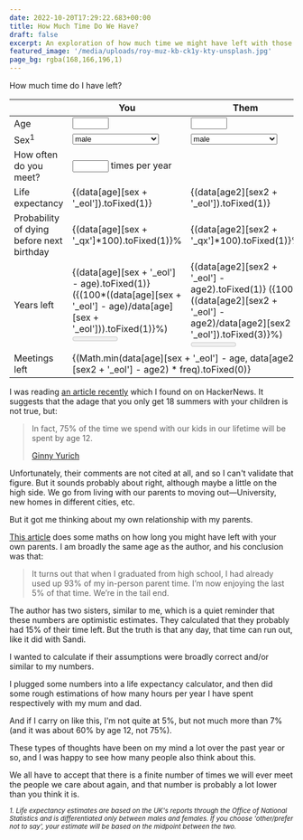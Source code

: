 ```yaml
---
date: 2022-10-20T17:29:22.683+00:00
title: How Much Time Do We Have?
draft: false
excerpt: An exploration of how much time we might have left with those we love.
featured_image: '/media/uploads/roy-muz-kb-ck1y-kty-unsplash.jpg'
page_bg: rgba(168,166,196,1)
---
```


<script>
  const data = {
   "0": {
      "m_qx": 0.004224,
      "m_eol": 79.04,
      "f_qx": 0.003503,
      "f_eol": 82.86,
      "o_qx": 0.0038635,
      "o_eol": 80.95
   },
   "1": {
      "m_qx": 0.000229,
      "m_eol": 79.37,
      "f_qx": 0.000214,
      "f_eol": 83.15,
      "o_qx": 0.0002215,
      "o_eol": 81.26
   },
   "2": {
      "m_qx": 0.000127,
      "m_eol": 79.39,
      "f_qx": 0.000114,
      "f_eol": 83.17,
      "o_qx": 0.0001205,
      "o_eol": 81.28
   },
   "3": {
      "m_qx": 0.000102,
      "m_eol": 79.4,
      "f_qx": 0.000095,
      "f_eol": 83.18,
      "o_qx": 0.0000985,
      "o_eol": 81.29
   },
   "4": {
      "m_qx": 0.000086,
      "m_eol": 79.41,
      "f_qx": 0.000064,
      "f_eol": 83.18,
      "o_qx": 0.000075,
      "o_eol": 81.295
   },
   "5": {
      "m_qx": 0.000074,
      "m_eol": 79.42,
      "f_qx": 0.000074,
      "f_eol": 83.19,
      "o_qx": 0.000074,
      "o_eol": 81.305
   },
   "6": {
      "m_qx": 0.000085,
      "m_eol": 79.42,
      "f_qx": 0.000071,
      "f_eol": 83.19,
      "o_qx": 0.000078,
      "o_eol": 81.305
   },
   "7": {
      "m_qx": 0.000067,
      "m_eol": 79.43,
      "f_qx": 0.000055,
      "f_eol": 83.2,
      "o_qx": 0.000061,
      "o_eol": 81.315
   },
   "8": {
      "m_qx": 0.000069,
      "m_eol": 79.43,
      "f_qx": 0.000058,
      "f_eol": 83.2,
      "o_qx": 0.0000635,
      "o_eol": 81.315
   },
   "9": {
      "m_qx": 0.00006,
      "m_eol": 79.44,
      "f_qx": 0.000051,
      "f_eol": 83.21,
      "o_qx": 0.0000555,
      "o_eol": 81.325
   },
   "10": {
      "m_qx": 0.000078,
      "m_eol": 79.44,
      "f_qx": 0.000066,
      "f_eol": 83.21,
      "o_qx": 0.000072,
      "o_eol": 81.325
   },
   "11": {
      "m_qx": 0.000077,
      "m_eol": 79.45,
      "f_qx": 0.000055,
      "f_eol": 83.22,
      "o_qx": 0.000066,
      "o_eol": 81.335
   },
   "12": {
      "m_qx": 0.000102,
      "m_eol": 79.45,
      "f_qx": 0.000057,
      "f_eol": 83.22,
      "o_qx": 0.0000795,
      "o_eol": 81.335
   },
   "13": {
      "m_qx": 0.000116,
      "m_eol": 79.46,
      "f_qx": 0.000087,
      "f_eol": 83.22,
      "o_qx": 0.0001015,
      "o_eol": 81.34
   },
   "14": {
      "m_qx": 0.000129,
      "m_eol": 79.47,
      "f_qx": 0.000096,
      "f_eol": 83.23,
      "o_qx": 0.0001125,
      "o_eol": 81.35
   },
   "15": {
      "m_qx": 0.000172,
      "m_eol": 79.48,
      "f_qx": 0.000113,
      "f_eol": 83.24,
      "o_qx": 0.0001425,
      "o_eol": 81.36
   },
   "16": {
      "m_qx": 0.000205,
      "m_eol": 79.49,
      "f_qx": 0.000131,
      "f_eol": 83.24,
      "o_qx": 0.000168,
      "o_eol": 81.365
   },
   "17": {
      "m_qx": 0.000311,
      "m_eol": 79.5,
      "f_qx": 0.000158,
      "f_eol": 83.25,
      "o_qx": 0.0002345,
      "o_eol": 81.375
   },
   "18": {
      "m_qx": 0.000402,
      "m_eol": 79.52,
      "f_qx": 0.000218,
      "f_eol": 83.26,
      "o_qx": 0.00031,
      "o_eol": 81.39
   },
   "19": {
      "m_qx": 0.000454,
      "m_eol": 79.54,
      "f_qx": 0.000212,
      "f_eol": 83.28,
      "o_qx": 0.000333,
      "o_eol": 81.41
   },
   "20": {
      "m_qx": 0.000525,
      "m_eol": 79.57,
      "f_qx": 0.000187,
      "f_eol": 83.29,
      "o_qx": 0.000356,
      "o_eol": 81.43
   },
   "21": {
      "m_qx": 0.000507,
      "m_eol": 79.6,
      "f_qx": 0.000211,
      "f_eol": 83.3,
      "o_qx": 0.000359,
      "o_eol": 81.45
   },
   "22": {
      "m_qx": 0.000497,
      "m_eol": 79.63,
      "f_qx": 0.000245,
      "f_eol": 83.32,
      "o_qx": 0.000371,
      "o_eol": 81.475
   },
   "23": {
      "m_qx": 0.000524,
      "m_eol": 79.66,
      "f_qx": 0.000215,
      "f_eol": 83.33,
      "o_qx": 0.0003695,
      "o_eol": 81.495
   },
   "24": {
      "m_qx": 0.000556,
      "m_eol": 79.69,
      "f_qx": 0.000223,
      "f_eol": 83.34,
      "o_qx": 0.0003895,
      "o_eol": 81.515
   },
   "25": {
      "m_qx": 0.000601,
      "m_eol": 79.72,
      "f_qx": 0.00026,
      "f_eol": 83.36,
      "o_qx": 0.0004305,
      "o_eol": 81.54
   },
   "26": {
      "m_qx": 0.000607,
      "m_eol": 79.75,
      "f_qx": 0.000257,
      "f_eol": 83.37,
      "o_qx": 0.000432,
      "o_eol": 81.56
   },
   "27": {
      "m_qx": 0.000629,
      "m_eol": 79.78,
      "f_qx": 0.00031,
      "f_eol": 83.39,
      "o_qx": 0.0004695,
      "o_eol": 81.585
   },
   "28": {
      "m_qx": 0.000681,
      "m_eol": 79.82,
      "f_qx": 0.000314,
      "f_eol": 83.4,
      "o_qx": 0.0004975,
      "o_eol": 81.61
   },
   "29": {
      "m_qx": 0.000728,
      "m_eol": 79.85,
      "f_qx": 0.000338,
      "f_eol": 83.42,
      "o_qx": 0.000533,
      "o_eol": 81.635
   },
   "30": {
      "m_qx": 0.000771,
      "m_eol": 79.89,
      "f_qx": 0.000387,
      "f_eol": 83.44,
      "o_qx": 0.000579,
      "o_eol": 81.665
   },
   "31": {
      "m_qx": 0.000835,
      "m_eol": 79.93,
      "f_qx": 0.000394,
      "f_eol": 83.46,
      "o_qx": 0.0006145,
      "o_eol": 81.695
   },
   "32": {
      "m_qx": 0.000858,
      "m_eol": 79.97,
      "f_qx": 0.000468,
      "f_eol": 83.48,
      "o_qx": 0.000663,
      "o_eol": 81.725
   },
   "33": {
      "m_qx": 0.000957,
      "m_eol": 80.01,
      "f_qx": 0.000493,
      "f_eol": 83.5,
      "o_qx": 0.000725,
      "o_eol": 81.755
   },
   "34": {
      "m_qx": 0.000989,
      "m_eol": 80.05,
      "f_qx": 0.000585,
      "f_eol": 83.53,
      "o_qx": 0.000787,
      "o_eol": 81.79
   },
   "35": {
      "m_qx": 0.0011,
      "m_eol": 80.1,
      "f_qx": 0.000592,
      "f_eol": 83.56,
      "o_qx": 0.000846,
      "o_eol": 81.83
   },
   "36": {
      "m_qx": 0.001155,
      "m_eol": 80.15,
      "f_qx": 0.000678,
      "f_eol": 83.59,
      "o_qx": 0.0009165,
      "o_eol": 81.87
   },
   "37": {
      "m_qx": 0.001351,
      "m_eol": 80.2,
      "f_qx": 0.000761,
      "f_eol": 83.62,
      "o_qx": 0.001056,
      "o_eol": 81.91
   },
   "38": {
      "m_qx": 0.001317,
      "m_eol": 80.26,
      "f_qx": 0.000792,
      "f_eol": 83.65,
      "o_qx": 0.0010545,
      "o_eol": 81.955
   },
   "39": {
      "m_qx": 0.001457,
      "m_eol": 80.31,
      "f_qx": 0.000868,
      "f_eol": 83.69,
      "o_qx": 0.0011625,
      "o_eol": 82
   },
   "40": {
      "m_qx": 0.001606,
      "m_eol": 80.37,
      "f_qx": 0.000924,
      "f_eol": 83.73,
      "o_qx": 0.001265,
      "o_eol": 82.05
   },
   "41": {
      "m_qx": 0.0017,
      "m_eol": 80.43,
      "f_qx": 0.001004,
      "f_eol": 83.77,
      "o_qx": 0.001352,
      "o_eol": 82.1
   },
   "42": {
      "m_qx": 0.001848,
      "m_eol": 80.5,
      "f_qx": 0.001102,
      "f_eol": 83.81,
      "o_qx": 0.001475,
      "o_eol": 82.155
   },
   "43": {
      "m_qx": 0.002015,
      "m_eol": 80.57,
      "f_qx": 0.001239,
      "f_eol": 83.86,
      "o_qx": 0.001627,
      "o_eol": 82.215
   },
   "44": {
      "m_qx": 0.00221,
      "m_eol": 80.65,
      "f_qx": 0.001345,
      "f_eol": 83.91,
      "o_qx": 0.0017775,
      "o_eol": 82.28
   },
   "45": {
      "m_qx": 0.002467,
      "m_eol": 80.73,
      "f_qx": 0.001484,
      "f_eol": 83.96,
      "o_qx": 0.0019755,
      "o_eol": 82.345
   },
   "46": {
      "m_qx": 0.002646,
      "m_eol": 80.81,
      "f_qx": 0.001625,
      "f_eol": 84.02,
      "o_qx": 0.0021355,
      "o_eol": 82.415
   },
   "47": {
      "m_qx": 0.002743,
      "m_eol": 80.9,
      "f_qx": 0.001744,
      "f_eol": 84.08,
      "o_qx": 0.0022435,
      "o_eol": 82.49
   },
   "48": {
      "m_qx": 0.00296,
      "m_eol": 81,
      "f_qx": 0.001966,
      "f_eol": 84.14,
      "o_qx": 0.002463,
      "o_eol": 82.57
   },
   "49": {
      "m_qx": 0.003297,
      "m_eol": 81.09,
      "f_qx": 0.002051,
      "f_eol": 84.21,
      "o_qx": 0.002674,
      "o_eol": 82.65
   },
   "50": {
      "m_qx": 0.003577,
      "m_eol": 81.2,
      "f_qx": 0.002234,
      "f_eol": 84.28,
      "o_qx": 0.0029055,
      "o_eol": 82.74
   },
   "51": {
      "m_qx": 0.003821,
      "m_eol": 81.31,
      "f_qx": 0.002452,
      "f_eol": 84.36,
      "o_qx": 0.0031365,
      "o_eol": 82.835
   },
   "52": {
      "m_qx": 0.004075,
      "m_eol": 81.42,
      "f_qx": 0.002581,
      "f_eol": 84.44,
      "o_qx": 0.003328,
      "o_eol": 82.93
   },
   "53": {
      "m_qx": 0.004402,
      "m_eol": 81.54,
      "f_qx": 0.002764,
      "f_eol": 84.52,
      "o_qx": 0.003583,
      "o_eol": 83.03
   },
   "54": {
      "m_qx": 0.00472,
      "m_eol": 81.66,
      "f_qx": 0.002964,
      "f_eol": 84.61,
      "o_qx": 0.003842,
      "o_eol": 83.135
   },
   "55": {
      "m_qx": 0.005046,
      "m_eol": 81.79,
      "f_qx": 0.003283,
      "f_eol": 84.7,
      "o_qx": 0.0041645,
      "o_eol": 83.245
   },
   "56": {
      "m_qx": 0.005593,
      "m_eol": 81.93,
      "f_qx": 0.003637,
      "f_eol": 84.79,
      "o_qx": 0.004615,
      "o_eol": 83.36
   },
   "57": {
      "m_qx": 0.00606,
      "m_eol": 82.07,
      "f_qx": 0.003928,
      "f_eol": 84.9,
      "o_qx": 0.004994,
      "o_eol": 83.485
   },
   "58": {
      "m_qx": 0.006695,
      "m_eol": 82.22,
      "f_qx": 0.004367,
      "f_eol": 85,
      "o_qx": 0.005531,
      "o_eol": 83.61
   },
   "59": {
      "m_qx": 0.007239,
      "m_eol": 82.38,
      "f_qx": 0.004707,
      "f_eol": 85.12,
      "o_qx": 0.005973,
      "o_eol": 83.75
   },
   "60": {
      "m_qx": 0.007912,
      "m_eol": 82.55,
      "f_qx": 0.005247,
      "f_eol": 85.24,
      "o_qx": 0.0065795,
      "o_eol": 83.895
   },
   "61": {
      "m_qx": 0.008636,
      "m_eol": 82.72,
      "f_qx": 0.005636,
      "f_eol": 85.37,
      "o_qx": 0.007136,
      "o_eol": 84.045
   },
   "62": {
      "m_qx": 0.009601,
      "m_eol": 82.91,
      "f_qx": 0.006451,
      "f_eol": 85.51,
      "o_qx": 0.008026,
      "o_eol": 84.21
   },
   "63": {
      "m_qx": 0.010552,
      "m_eol": 83.1,
      "f_qx": 0.006818,
      "f_eol": 85.66,
      "o_qx": 0.008685,
      "o_eol": 84.38
   },
   "64": {
      "m_qx": 0.011171,
      "m_eol": 83.31,
      "f_qx": 0.007379,
      "f_eol": 85.81,
      "o_qx": 0.009275,
      "o_eol": 84.56
   },
   "65": {
      "m_qx": 0.01246,
      "m_eol": 83.53,
      "f_qx": 0.008113,
      "f_eol": 85.97,
      "o_qx": 0.0102865,
      "o_eol": 84.75
   },
   "66": {
      "m_qx": 0.013853,
      "m_eol": 83.75,
      "f_qx": 0.00877,
      "f_eol": 86.13,
      "o_qx": 0.0113115,
      "o_eol": 84.94
   },
   "67": {
      "m_qx": 0.014782,
      "m_eol": 84,
      "f_qx": 0.009554,
      "f_eol": 86.31,
      "o_qx": 0.012168,
      "o_eol": 85.155
   },
   "68": {
      "m_qx": 0.016348,
      "m_eol": 84.24,
      "f_qx": 0.010602,
      "f_eol": 86.49,
      "o_qx": 0.013475,
      "o_eol": 85.365
   },
   "69": {
      "m_qx": 0.017949,
      "m_eol": 84.5,
      "f_qx": 0.011458,
      "f_eol": 86.68,
      "o_qx": 0.0147035,
      "o_eol": 85.59
   },
   "70": {
      "m_qx": 0.019238,
      "m_eol": 84.78,
      "f_qx": 0.012895,
      "f_eol": 86.88,
      "o_qx": 0.0160665,
      "o_eol": 85.83
   },
   "71": {
      "m_qx": 0.020795,
      "m_eol": 85.06,
      "f_qx": 0.013637,
      "f_eol": 87.1,
      "o_qx": 0.017216,
      "o_eol": 86.08
   },
   "72": {
      "m_qx": 0.022782,
      "m_eol": 85.35,
      "f_qx": 0.015499,
      "f_eol": 87.31,
      "o_qx": 0.0191405,
      "o_eol": 86.33
   },
   "73": {
      "m_qx": 0.025799,
      "m_eol": 85.65,
      "f_qx": 0.017289,
      "f_eol": 87.54,
      "o_qx": 0.021544,
      "o_eol": 86.595
   },
   "74": {
      "m_qx": 0.028776,
      "m_eol": 85.97,
      "f_qx": 0.019688,
      "f_eol": 87.79,
      "o_qx": 0.024232,
      "o_eol": 86.88
   },
   "75": {
      "m_qx": 0.0323,
      "m_eol": 86.31,
      "f_qx": 0.021766,
      "f_eol": 88.06,
      "o_qx": 0.027033,
      "o_eol": 87.185
   },
   "76": {
      "m_qx": 0.03573,
      "m_eol": 86.67,
      "f_qx": 0.024397,
      "f_eol": 88.34,
      "o_qx": 0.0300635,
      "o_eol": 87.505
   },
   "77": {
      "m_qx": 0.040136,
      "m_eol": 87.04,
      "f_qx": 0.027918,
      "f_eol": 88.63,
      "o_qx": 0.034027,
      "o_eol": 87.835
   },
   "78": {
      "m_qx": 0.045188,
      "m_eol": 87.44,
      "f_qx": 0.03142,
      "f_eol": 88.95,
      "o_qx": 0.038304,
      "o_eol": 88.195
   },
   "79": {
      "m_qx": 0.050259,
      "m_eol": 87.87,
      "f_qx": 0.035713,
      "f_eol": 89.29,
      "o_qx": 0.042986,
      "o_eol": 88.58
   },
   "80": {
      "m_qx": 0.056143,
      "m_eol": 88.31,
      "f_qx": 0.039611,
      "f_eol": 89.66,
      "o_qx": 0.047877,
      "o_eol": 88.985
   },
   "81": {
      "m_qx": 0.06203,
      "m_eol": 88.77,
      "f_qx": 0.045127,
      "f_eol": 90.03,
      "o_qx": 0.0535785,
      "o_eol": 89.4
   },
   "82": {
      "m_qx": 0.069197,
      "m_eol": 89.26,
      "f_qx": 0.050197,
      "f_eol": 90.44,
      "o_qx": 0.059697,
      "o_eol": 89.85
   },
   "83": {
      "m_qx": 0.077486,
      "m_eol": 89.76,
      "f_qx": 0.057155,
      "f_eol": 90.86,
      "o_qx": 0.0673205,
      "o_eol": 90.31
   },
   "84": {
      "m_qx": 0.087296,
      "m_eol": 90.28,
      "f_qx": 0.065142,
      "f_eol": 91.3,
      "o_qx": 0.076219,
      "o_eol": 90.79
   },
   "85": {
      "m_qx": 0.097476,
      "m_eol": 90.84,
      "f_qx": 0.073748,
      "f_eol": 91.78,
      "o_qx": 0.085612,
      "o_eol": 91.31
   },
   "86": {
      "m_qx": 0.110221,
      "m_eol": 91.41,
      "f_qx": 0.08452,
      "f_eol": 92.28,
      "o_qx": 0.0973705,
      "o_eol": 91.845
   },
   "87": {
      "m_qx": 0.122808,
      "m_eol": 92.02,
      "f_qx": 0.095918,
      "f_eol": 92.81,
      "o_qx": 0.109363,
      "o_eol": 92.415
   },
   "88": {
      "m_qx": 0.137654,
      "m_eol": 92.65,
      "f_qx": 0.107798,
      "f_eol": 93.37,
      "o_qx": 0.122726,
      "o_eol": 93.01
   },
   "89": {
      "m_qx": 0.154513,
      "m_eol": 93.32,
      "f_qx": 0.121609,
      "f_eol": 93.96,
      "o_qx": 0.138061,
      "o_eol": 93.64
   },
   "90": {
      "m_qx": 0.163489,
      "m_eol": 94.02,
      "f_qx": 0.136466,
      "f_eol": 94.58,
      "o_qx": 0.1499775,
      "o_eol": 94.3
   },
   "91": {
      "m_qx": 0.183325,
      "m_eol": 94.7,
      "f_qx": 0.153438,
      "f_eol": 95.22,
      "o_qx": 0.1683815,
      "o_eol": 94.96
   },
   "92": {
      "m_qx": 0.200869,
      "m_eol": 95.42,
      "f_qx": 0.171026,
      "f_eol": 95.9,
      "o_qx": 0.1859475,
      "o_eol": 95.66
   },
   "93": {
      "m_qx": 0.222981,
      "m_eol": 96.16,
      "f_qx": 0.189568,
      "f_eol": 96.6,
      "o_qx": 0.2062745,
      "o_eol": 96.38
   },
   "94": {
      "m_qx": 0.244606,
      "m_eol": 96.92,
      "f_qx": 0.20787,
      "f_eol": 97.32,
      "o_qx": 0.226238,
      "o_eol": 97.12
   },
   "95": {
      "m_qx": 0.268951,
      "m_eol": 97.7,
      "f_qx": 0.230227,
      "f_eol": 98.06,
      "o_qx": 0.249589,
      "o_eol": 97.88
   },
   "96": {
      "m_qx": 0.290494,
      "m_eol": 98.51,
      "f_qx": 0.253171,
      "f_eol": 98.83,
      "o_qx": 0.2718325,
      "o_eol": 98.67
   },
   "97": {
      "m_qx": 0.31405,
      "m_eol": 99.34,
      "f_qx": 0.277939,
      "f_eol": 99.62,
      "o_qx": 0.2959945,
      "o_eol": 99.48
   },
   "98": {
      "m_qx": 0.335507,
      "m_eol": 100.18,
      "f_qx": 0.299649,
      "f_eol": 100.43,
      "o_qx": 0.317578,
      "o_eol": 100.305
   },
   "99": {
      "m_qx": 0.369942,
      "m_eol": 101.02,
      "f_qx": 0.31991,
      "f_eol": 101.26,
      "o_qx": 0.344926,
      "o_eol": 101.14
   },
   "100": {
      "m_qx": 0.390506,
      "m_eol": 101.91,
      "f_qx": 0.350742,
      "f_eol": 102.09,
      "o_qx": 0.370624,
      "o_eol": 102
   }
}
let age = "35";
let sex = "m";
let age2 = "65";
let sex2 = "m";
let freq = 4;
</script>

How much time do I have left?

<table>
<thead>
<tr>
<th>
</th>
<th>You
</th>
<th>Them
</th>
</tr>
<tbody>
<tr>
<td>
Age
</td>
<td>
<input type="number" class="border-2 rounded border-black p-2 w-20" min="0" max="100" bind:value={age}>
</td>
<td>
<input type="number" class="border-2 rounded border-black p-2 w-20" min="0" max="100" bind:value={age2}>
</td>
</tr>
<tr>
<td>
Sex<sup>1</sup>
</td>
<td>
<select class="border-2 rounded border-black p-2 bg-white" bind:value={sex}><option value="m" selected>male</option><option value="f">female</option><option value="o">other/prefer not to say</option></select></td>
<td>
<select class="border-2 rounded border-black p-2 bg-white" bind:value={sex2}><option value="m" selected>male</option><option value="f">female</option><option value="o">other/prefer not to say</option></select></td>
</tr>
<tr>
<td>
How often do you meet?
</td>
<td colspan="2">
<input type="number" class="border-2 rounded border-black p-2 w-20" min="0" max="100" bind:value={freq}> times per year
</tr>
<tr>
<td>
Life expectancy
</td>
<td>
{(data[age][sex + '_eol']).toFixed(1)}
</td>
<td>
{(data[age2][sex2 + '_eol']).toFixed(1)}
</tr>
<tr>
<td>
Probability of dying before next birthday
</td>
<td>
{(data[age][sex + '_qx']*100).toFixed(1)}%</td>
<td>
{(data[age2][sex2 + '_qx']*100).toFixed(1)}%</td>
</tr>
<tr>
<td>
Years left
</td>
<td>
{(data[age][sex + '_eol'] - age).toFixed(1)} ({(100*((data[age][sex + '_eol'] - age)/data[age][sex + '_eol'])).toFixed(1)}%)<br /><meter value={age} min={0} max={data[age][sex + '_eol']} class="rounded-full w-full" high="67" low="18" /></td>
<td>
{(data[age2][sex2 + '_eol'] - age2).toFixed(1)} ({100*((data[age2][sex2 + '_eol'] - age2)/data[age2][sex2 + '_eol']).toFixed(3)}%)<br /><meter value={age2} min={0} max={data[age][sex + '_eol']} class="rounded-full w-full" high="67" low="18" />
</tr>

<tr>
<td>
Meetings left
</td>
<td colspan="2">
<span class="block text-center font-black text-6xl">{(Math.min(data[age][sex + '_eol'] - age, data[age2][sex2 + '_eol'] - age2) * freq).toFixed(0)}</span>
</tr>

</tbody>
</table>

I was reading [an article recently](https://www.1000hoursoutside.com/blog/time-with-kids-before-age-12) which I found on on HackerNews. It suggests that the adage that you only get 18 summers with your children is not true, but:

> In fact, 75% of the time we spend with our kids in our lifetime will be spent by age 12.
>
> [Ginny Yurich](https://www.1000hoursoutside.com/blog?author=5f0097c8d69fb34bbd521794)

Unfortunately, their comments are not cited at all, and so I can't validate that figure. But it sounds probably about right, although maybe a little on the high side. We go from living with our parents to moving out—University, new homes in different cities, etc.

But it got me thinking about my own relationship with my parents.

[This article](https://waitbutwhy.com/2015/12/the-tail-end.html) does some maths on how long you might have left with your own parents. I am broadly the same age as the author, and his conclusion was that:

> It turns out that when I graduated from high school, I had already used up 93% of my in-person parent time. I’m now enjoying the last 5% of that time. We’re in the tail end.

The author has two sisters, similar to me, which is a quiet reminder that these numbers are optimistic estimates. They calculated that they probably had 15% of their time left. But the truth is that any day, that time can run out, like it did with Sandi.

I wanted to calculate if their assumptions were broadly correct and/or similar to my numbers.

I plugged some numbers into a life expectancy calculator, and then did some rough estimations of how many hours per year I have spent respectively with my mum and dad.

And if I carry on like this, I'm not quite at 5%, but not much more than 7% (and it was about 60% by age 12, not 75%).

These types of thoughts have been on my mind a lot over the past year or so, and I was happy to see how many people also think about this.

We all have to accept that there is a finite number of times we will ever meet the people we care about again, and that number is probably a lot lower than you think it is.

<small><em>1. Life expectancy estimates are based on the UK's reports through the Office of National Statistics and is differentiated only between males and females. If you choose 'other/prefer not to say', your estimate will be based on the midpoint between the two.</em>
</small>
